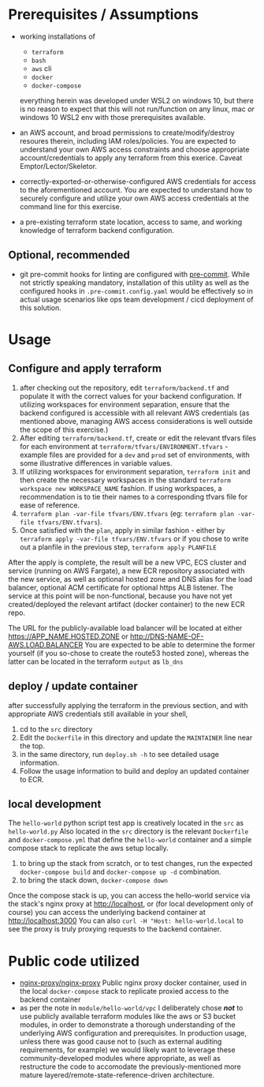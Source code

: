 # Prerequisites / Assumptions
- working installations of
	- `terraform`
	- `bash`
	- `aws` cli
	- `docker`
	- `docker-compose`

  everything herein was developed under WSL2 on windows 10, but there is no
  reason to expect that this will not run/function on any linux, mac *or* windows 10 WSL2 env with those prerequisites available.
- an AWS account, and broad permissions to create/modify/destroy resoures therein, including IAM roles/policies. You are
  expected to understand your own AWS access constraints and choose appropriate account/credentials to apply any terraform from
  this exerice.  Caveat Emptor/Lector/Skeletor.
- correctly-exported-or-otherwise-configured AWS credentials for access to the aforementioned account.  You are expected to
  understand how to securely configure and utilize your own AWS access credentials at the command line for this exercise.
- a pre-existing terraform state location, access to same, and working knowledge of terraform backend configuration.

## Optional, recommended
- git pre-commit hooks for linting are configured with [pre-commit](https://pre-commit.com/).  While not strictly speaking
mandatory, installation of this utility as well as the configured hooks in `.pre-commit.config.yaml` would be effectively
so in actual usage scenarios like ops team development / cicd deployment of this solution.

# Usage
## Configure and apply terraform
1. after checking out the repository, edit `terraform/backend.tf` and populate it with the correct values for your backend
   configuration. If utilizing workspaces for environment separation, ensure that the backend configured is accessible with all
   relevant AWS credentials (as mentioned above, managing AWS access considerations is well outside the scope of this exercise.)
2. After editing `terraform/backend.tf`, create or edit the relevant tfvars files for each environment at
   `terraform/tfvars/ENVIRONMENT.tfvars` - example files are provided for a `dev` and `prod` set of environments, with some
   illustrative differences in variable values.
3. If utilizing workspaces for environment separation, `terraform init` and then create the necessary workspaces in the
   standard `terraform workspace new WORKSPACE_NAME` fashion.  If using workspaces, a recommendation is to tie their names to a
   corresponding tfvars file for ease of reference.
4. `terraform plan -var-file tfvars/ENV.tfvars` (eg: `terraform plan -var-file tfvars/ENV.tfvars`).
5. Once satisfied with the `plan`, apply in similar fashion - either by `terraform apply -var-file tfvars/ENV.tfvars` or if you
   chose to write out a planfile in the previous step, `terraform apply PLANFILE`

After the apply is complete, the result will be a new VPC, ECS cluster and service (running on AWS Fargate), a new ECR
repository associated with the new service, as well as optional hosted zone and DNS alias for the load balancer, optional ACM
certificate for optional https ALB listener.
The service at this point will be non-functional, because you have not yet created/deployed the relevant artifact (docker
container) to the new ECR repo.

The URL for the publicly-available load balancer will be located at either https://APP_NAME.HOSTED.ZONE or
http://DNS-NAME-OF-AWS.LOAD.BALANCER
You are expected to be able to determine the former yourself (if you so-chose to create the route53 hosted zone), whereas the latter can be located in the terraform `output` as `lb_dns`

## deploy / update container
after successfully applying the terraform in the previous section, and with appropriate AWS credentials still available in your shell,

1. cd to the `src` directory
2. Edit the `Dockerfile` in this directory and update the `MAINTAINER` line near the top.
3. in the same directory, run `deploy.sh -h` to see detailed usage information.
4. Follow the usage information to build and deploy an updated container to ECR.


## local development
The `hello-world` python script test app is creatively located in the `src` as `hello-world.py`
Also located in the `src` directory is the relevant `Dockerfile` and `docker-compose.yml` that define the `hello-world` container
and a simple compose stack to replicate the aws setup locally.
1. to bring up the stack from scratch, or to test changes, run the expected `docker-compose build` and `docker-compose up -d` combination.
2. to bring the stack down, `docker-compose down`

Once the compose stack is up, you can access the hello-world service via the stack's nginx proxy at
[http://localhost](http://localhost), or (for
local development only of course) you can access the underlying backend container at [http://localhost:3000](http://localhost:3000)
You can also `curl -H "Host: hello-world.local` to see the proxy is truly proxying requests to the backend container.


# Public code utilized
- [nginx-proxy/nginx-proxy](https://github.com/nginx-proxy/nginx-proxy)  Public nginx proxy docker container, used in the local
  `docker-compose` stack to replicate proxied access to the backend container
- as per the note in `module/hello-world/vpc` I deliberately chose ***not*** to use publicly available terraform modules like the aws or S3 bucket modules, in order to demonstrate a thorough understanding of the underlying AWS configuration and prerequisites. In production usage, unless there was good cause not to (such as external auditing requirements, for example) we would likely want to leverage these community-developed modules where appropriate, as well as restructure the code to accomodate the previously-mentioned more mature layered/remote-state-reference-driven architecture.
